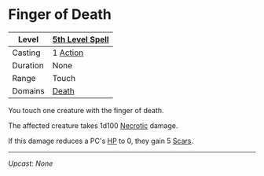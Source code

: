 # Finger of Death

| Level    | [5th Level Spell](5th%20Level%20Spells.md)                            |
| -------- | --------------------------------------------------------------------- |
| Casting  | 1 [Action](../../../../Game%20Procedures/Core%20Procedures/Action.md) |
| Duration | None                                                                  |
| Range    | Touch                                                                 |
| Domains  | [Death](../../Spell%20Domains/Death.md)                               |

You touch one creature with the finger of death.

The affected creature takes 1d100 [Necrotic](../../../../Game%20Procedures/Combat/Damage%20Types/Necrotic.md) damage.

If this damage reduces a PC's [HP](../../../../Player%20Characters/Derived%20Statistics/Hit%20Points.md) to 0, they gain 5 [Scars](../../../../Player%20Characters/Progression/Scars.md).

---
*Upcast: None*
